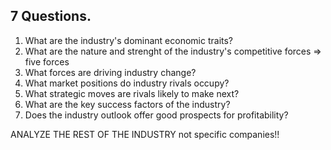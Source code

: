 ## 7 Questions.

1. What are the industry's dominant economic traits?
2. What are the nature and strenght of the industry's competitive forces => five forces
3. What forces are driving industry change?
4. What market positions do industry rivals occupy?
5. What strategic moves are rivals likely to make next?
6. What are the key success factors of the industry?
7. Does the industry outlook offer good prospects for profitability?

ANALYZE THE REST OF THE INDUSTRY not specific companies!!